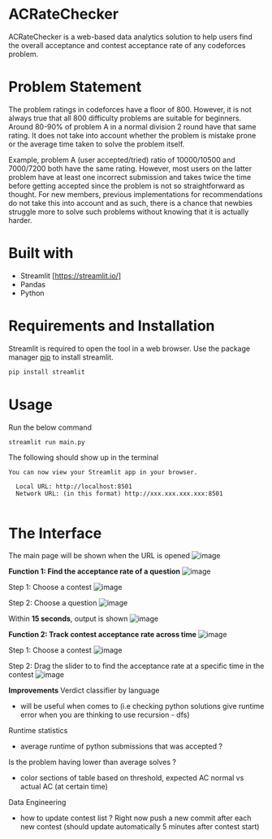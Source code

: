 # ACRateChecker

ACRateChecker is a web-based data analytics solution to help users find the overall acceptance and contest acceptance rate of any codeforces problem.

# Problem Statement

The problem ratings in codeforces have a floor of 800. However, it is not always true that all 800 difficulty problems are suitable for beginners. Around 80-90% of problem A in a normal division 2 round have that same rating. It does not take into account whether the problem is mistake prone or the average time taken to solve the problem itself.

Example, problem A (user accepted/tried) ratio of 10000/10500 and 7000/7200 both have the same rating. However, most users on the latter problem have at least one incorrect submission and takes twice the time before getting accepted since the problem is not so straightforward as thought. For new members, previous implementations for recommendations do not take this into account and as such, there is a chance that newbies struggle more to solve such problems without knowing that it is actually harder. 

# Built with

- Streamlit [https://streamlit.io/]
- Pandas
- Python 

# Requirements and Installation

Streamlit is required to open the tool in a web browser.
Use the package manager [pip](https://pip.pypa.io/en/stable/) to install streamlit.

```bash
pip install streamlit
```

# Usage

Run the below command
```bash
streamlit run main.py
```

The following should show up in the terminal
```
You can now view your Streamlit app in your browser.

  Local URL: http://localhost:8501
  Network URL: (in this format) http://xxx.xxx.xxx.xxx:8501 
  
```

# The Interface

The main page will be shown when the URL is opened
![image](https://user-images.githubusercontent.com/100673850/209146368-48942d7d-e5c0-4a4e-9a73-34bd1651d0b3.png)

**Function 1: Find the acceptance rate of a question**
![image](https://user-images.githubusercontent.com/100673850/209146554-fcec621b-ee81-4735-9aff-8a4a0c6d7dab.png)

Step 1: Choose a contest
![image](https://user-images.githubusercontent.com/100673850/209146765-d8079c18-8895-412a-80bd-edd801c85988.png)

Step 2: Choose a question
![image](https://user-images.githubusercontent.com/100673850/209146904-35135df0-15d0-4232-90e0-32da3f60e3dd.png)

Within **15 seconds**, output is shown
![image](https://user-images.githubusercontent.com/100673850/209147047-794c4514-6ab1-439c-89e2-23ff13bbafc4.png)

**Function 2: Track contest acceptance rate across time**
![image](https://user-images.githubusercontent.com/100673850/209147188-9b167e22-c590-4c86-8912-55de0741161c.png)

Step 1: Choose a contest
![image](https://user-images.githubusercontent.com/100673850/209147346-8c32d7ab-4265-4091-b4b2-a296dbb99885.png)

Step 2: Drag the slider to to find the acceptance rate at a specific time in the contest
![image](https://user-images.githubusercontent.com/100673850/209147480-bc0bf1a6-9d5d-4186-9fa2-b1d4c4af6c61.png)

**Improvements**
Verdict classifier by language
- will be useful when comes to (i.e checking python solutions give runtime error when you are thinking to use recursion - dfs)

Runtime statistics
- average runtime of python submissions that was accepted ?

Is the problem having lower than average solves ?
- color sections of table based on threshold, expected AC normal vs actual AC (at certain time)

Data Engineering
- how to update contest list ? Right now push a new commit after each new contest (should update automatically 5 minutes after contest start)


